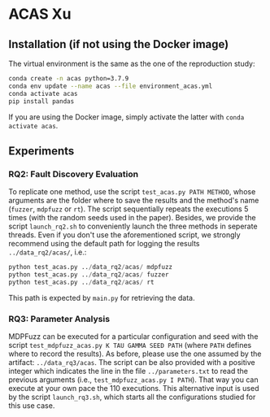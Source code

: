 # ACAS Xu

## Installation (if not using the Docker image)

The virtual environment is the same as the one of the reproduction study:
```bash
conda create -n acas python=3.7.9
conda env update --name acas --file environment_acas.yml
conda activate acas
pip install pandas
```

If you are using the Docker image, simply activate the latter with `conda activate acas`.

## Experiments

### RQ2: Fault Discovery Evaluation

To replicate one method, use the script `test_acas.py PATH METHOD`, whose arguments are the folder where to save the results and the method's name (`fuzzer`, `mdpfuzz` or `rt`).
The script sequentially repeats the executions 5 times (with the random seeds used in the paper).
Besides, we provide the script `launch_rq2.sh` to conveniently launch the three methods in seperate threads.
Even if you don't use the aforementioned script, we strongly recommend using the default path for logging the results ``../data_rq2/acas/``, i.e.:
```python
python test_acas.py ../data_rq2/acas/ mdpfuzz
python test_acas.py ../data_rq2/acas/ fuzzer
python test_acas.py ../data_rq2/acas/ rt
```
This path is expected by ``main.py`` for retrieving the data.

### RQ3: Parameter Analysis

MDPFuzz can be executed for a particular configuration and seed with the script `test_mdpfuzz_acas.py K TAU GAMMA SEED PATH` (where `PATH` defines where to record the results).
As before, please use the one assumed by the artifact: `../data_rq3/acas`.
The script can be also provided with a positive integer which indicates the line in the file `../parameters.txt` to read the previous arguments (i.e., `test_mdpfuzz_acas.py I PATH`).
That way you can execute at your own pace the 110 executions.
This alternative input is used by the script `launch_rq3.sh`, which starts all the configurations studied for this use case.


